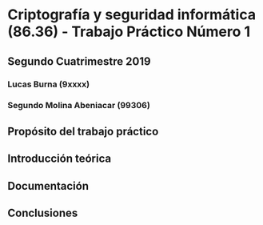 # Criptografía y seguridad informática (86.36) - Trabajo Práctico Número 1
## Segundo Cuatrimestre 2019
### Lucas Burna (9xxxx)
### Segundo Molina Abeniacar (99306)


## Propósito del trabajo práctico
## Introducción teórica
## Documentación
## Conclusiones
